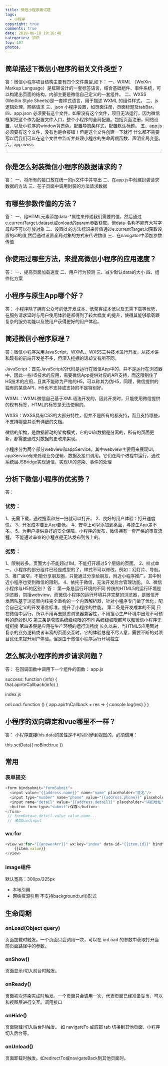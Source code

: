```yaml
---
title: 微信小程序面试题
tags:
  - 小程序
copyright: true
comments: true
date: 2018-06-18 19:16:48
categories: 知识
top: 107
photos:
---
```



## 简单描述下微信小程序的相关文件类型？
答：微信小程序项目结构主要有四个文件类型,如下：
一、WXML （WeiXin Markup Language）是框架设计的一套标签语言，结合基础组件、事件系统，可以构建出页面的结构。内部主要是微信自己定义的一套组件。
二、WXSS (WeiXin Style Sheets)是一套样式语言，用于描述 WXML 的组件样式，
二、js 逻辑处理，网络请求
三、json 小程序设置，如页面注册，页面标题及tabBar。
四、app.json
必须要有这个文件，如果没有这个文件，项目无法运行，因为微信框架把这个作为配置文件入口，整个小程序的全局配置。包括页面注册，网络设置，以及小程序的window背景色，配置导航条样式，配置默认标题。
五、app.js
必须要有这个文件，没有也是会报错！但是这个文件创建一下就行 什么都不需要写以后我们可以在这个文件中监听并处理小程序的生命周期函数、声明全局变量。
六、app.wxss

---
<!-- more -->

## 你是怎么封装微信小程序的数据请求的？
答：
一、将所有的接口放在统一的js文件中并导出
二、在app.js中创建封装请求数据的方法
三、在子页面中调用封装的方法请求数据

## 有哪些参数传值的方法？
答：
一、给HTML元素添加data-*属性来传递我们需要的值，然后通过e.currentTarget.dataset或onload的param参数获取。但data-名称不能有大写字母和不可以存放对象
二、设置id 的方法标识来传值通过e.currentTarget.id获取设置的id的值,然后通过设置全局对象的方式来传递数值
三、在navigator中添加参数传值

## 你使用过哪些方法，来提高微信小程序的应用速度？
答：
一、提高页面加载速度
二、用户行为预测
三、减少默认data的大小
四、组件化方案

## 小程序与原生App哪个好？ 
答： 小程序除了拥有公众号的低开发成本、低获客成本低以及无需下载等优势，在服务请求延时与用户使用体验是都得到了较大幅度  的提升，使得其能够承载跟复杂的服务功能以及使用户获得更好的用户体验。

## 简述微信小程序原理？ 
答：微信小程序采用JavaScript、WXML、WXSS三种技术进行开发，从技术讲和现有的前端开发差不多，但深入挖掘的话却又有所不同。

JavaScript：首先JavaScript的代码是运行在微信App中的，并不是运行在浏览器中，因此一些H5技术的应用，需要微信App提供对应的API支持，而这限制住了H5技术的应用，且其不能称为严格的H5，可以称其为伪H5，同理，微信提供的独有的某些API，H5也不支持或支持的不是特别好。

WXML：WXML微信自己基于XML语法开发的，因此开发时，只能使用微信提供的现有标签，HTML的标签是无法使用的。

WXSS：WXSS具有CSS的大部分特性，但并不是所有的都支持，而且支持哪些，不支持哪些并没有详细的文档。

微信的架构，是数据驱动的架构模式，它的UI和数据是分离的，所有的页面更新，都需要通过对数据的更改来实现。

小程序分为两个部分webview和appService。其中webview主要用来展现UI，appService有来处理业务逻辑、数据及接口调用。它们在两个进程中运行，通过系统层JSBridge实现通信，实现UI的渲染、事件的处理

## 分析下微信小程序的优劣势？
答：
### 优势：
1、无需下载，通过搜索和扫一扫就可以打开。
2、良好的用户体验：打开速度快。
3、开发成本要比App要低。
4、安卓上可以添加到桌面，与原生App差不多。
5、为用户提供良好的安全保障。小程序的发布，微信拥有一套严格的审查流程， 不能通过审查的小程序是无法发布到线上的。

### 劣势：
1、限制较多。页面大小不能超过1M。不能打开超过5个层级的页面。
2、样式单一。小程序的部分组件已经是成型的了，样式不可以修改。例如：幻灯片、导航。
3、推广面窄，不能分享朋友圈，只能通过分享给朋友，附近小程序推广。其中附近小程序也受到微信的限制。
4、依托于微信，无法开发后台管理功能。
8、微信小程序与H5的区别？
答：
第一条是运行环境的不同
传统的HTML5的运行环境是浏览器，包括webview，而微信小程序的运行环境并非完整的浏览器，是微信开发团队基于浏览器内核完全重构的一个内置解析器，针对小程序专门做了优化，配合自己定义的开发语言标准，提升了小程序的性能。
第二条是开发成本的不同
只在微信中运行，所以不用再去顾虑浏览器兼容性，不用担心生产环境中出现不可预料的奇妙BUG
第三条是获取系统级权限的不同
系统级权限都可以和微信小程序无缝衔接
第四条便是应用在生产环境的运行流畅度
长久以来，当HTML5应用面对复杂的业务逻辑或者丰富的页面交互时，它的体验总是不尽人意，需要不断的对项目优化来提升用户体验。但是由于微信小程序运行环境独立

## 怎么解决小程序的异步请求问题？
答：
在回调函数中调用下一个组件的函数：
app.js

success: function (info) {         
  that.apirtnCallback(info)
}

index.js

onLoad: function () {
  app.apirtnCallback = res => {
    console.log(res) 
  }
｝

## 小程序的双向绑定和vue哪里不一样？
答：
小程序直接this.data的属性是不可以同步到视图的，必须调用：

this.setData({
  noBind:true
})

## 常用

### 表单提交
```js
<form bindsubmit="formSubmit">
  <input value="{{address.name}}" name="name" placeholder="姓名"/>
  <input type="number" name="phone" value="{{address.phone}}" placeholder="电话号码"/>
  <input name="detail" value="{{address.detail}}" placeholder="详细地址"/>
  <button form-type="submit">保存</button>
</form>
 // formData=e.detail.value value.name...
 // 诸如bindinput 
```

### wx:for
```js
<view wx:for="{{answerArr}}" wx:key="index" data-id="{{item.id}}" bindtap='userSelect'>
    {{item.value}}
</view>
```

### image组件
默认宽高：300px/225px
- 本地引用
- 网络资源引用
不支持background:url()形式

## 生命周期
### onLoad(Object query)
页面加载时触发。一个页面只会调用一次，可以在 onLoad 的参数中获取打开当前页面路径中的参数。
### onShow()
页面显示/切入前台时触发。
### onReady()
页面初次渲染完成时触发。一个页面只会调用一次，代表页面已经准备妥当，可以和视图层进行交互。调用接口
### onHide()
页面隐藏/切入后台时触发。 如 navigateTo 或底部 tab 切换到其他页面，小程序切入后台等。
### onUnload()
页面卸载时触发。如redirectTo或navigateBack到其他页面时。
